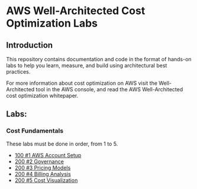# AWS Well-Architected Cost Optimization Labs

## Introduction

This repository contains documentation and code in the format of hands-on labs to help you learn, measure, and build using architectural best practices.

For more information about cost optimization on AWS visit the Well-Architected tool in the AWS console, and read the AWS Well-Architected cost optimization whitepaper.

## Labs:

### Cost Fundamentals
These labs must be done in order, from 1 to 5.
- [100 #1 AWS Account Setup](./Cost_Fundamentals/100_1_AWS_Account_Setup)
- [200 #2 Governance](./Cost_Fundamentals/200_2_Cost_and_Usage_Governance)
- [200 #3 Pricing Models](./Cost_Fundamentals/200_3_Pricing_Models) 
- [200 #4 Billing Analysis](./Cost_Fundamentals/200_4_Billing_Analysis)
- [200 #5 Cost Visualization](./Cost_Fundamentals/200_5_Cost_Visualization) 


